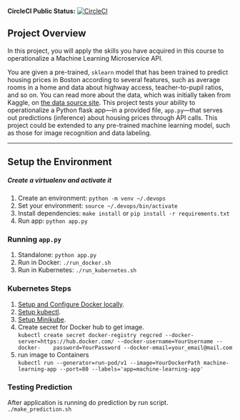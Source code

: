 **CircleCI Public Status:** [![CircleCI](https://circleci.com/gh/chalalaz/ml-microservice-kubernetes.svg?style=svg)](https://circleci.com/gh/chalalaz/ml-microservice-kubernetes)

## Project Overview

In this project, you will apply the skills you have acquired in this course to operationalize a Machine Learning Microservice API. 

You are given a pre-trained, `sklearn` model that has been trained to predict housing prices in Boston according to several features, such as average rooms in a home and data about highway access, teacher-to-pupil ratios, and so on. You can read more about the data, which was initially taken from Kaggle, on [the data source site](https://www.kaggle.com/c/boston-housing). This project tests your ability to operationalize a Python flask app—in a provided file, `app.py`—that serves out predictions (inference) about housing prices through API calls. This project could be extended to any pre-trained machine learning model, such as those for image recognition and data labeling.

---

## Setup the Environment

##### Create a virtualenv and activate it
1. Create an environment: `python -m venv ~/.devops`
2. Set your environment: `source ~/.devops/bin/activate`
3. Install dependencies: `make install` or `pip install -r requirements.txt`
4. Run app: `python app.py`

### Running `app.py`

1. Standalone:  `python app.py`
2. Run in Docker:  `./run_docker.sh`
3. Run in Kubernetes:  `./run_kubernetes.sh`

### Kubernetes Steps

1. [Setup and Configure Docker locally](https://docs.docker.com/install/).
2. [Setup kubectl](https://kubernetes.io/docs/tasks/tools/install-kubectl/).
3. [Setup Minikube](https://kubernetes.io/docs/tasks/tools/install-minikube/).
4. Create secret for Docker hub to get image.\
   `kubectl create secret docker-registry regcred --docker-server=https://hub.docker.com/ --docker-username=YourUsername --docker-    password=YourPassword --docker-email=your_email@mail.com`
5. run image to Containers\
   `kubectl run --generator=run-pod/v1 --image=YourDockerPath machine-learning-app --port=80 --labels='app=machine-learning-app'`

### Testing Prediction 
   After application is running do prediction by run script.\
   `./make_prediction.sh`
